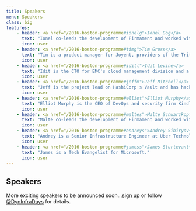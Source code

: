 ```yaml
---
title: Speakers
menu: Speakers
class: big
features:
    - header: <a href="/2016-boston-programme#ionelg">Ionel Gog</a>
      text: "Ionel co-leads the development of Firmament and worked with the Borg team at Google and the cluster infrastructure team at Facebook."
      icon: user
    - header: <a href="/2016-boston-programme#timg">Tim Gross</a>
      text: "Tim is a product manager for Joyent, providers of the Triton Elastic Container Service."
      icon: user
    - header: <a href="/2016-boston-programme#iditl">Idit Levine</a>
      text: "Idit is the CTO for EMC's cloud management division and a member of the global CTO office."
      icon: user
    - header: <a href="/2016-boston-programme#jeffm">Jeff Mitchell</a>
      text: "Jeff is the project lead on HashiCorp's Vault and has hacked on dozens of open-source projects."
      icon: user
    - header: <a href="/2016-boston-programme#elliot">Elliot Murphy</a>
      text: "Elliot Murphy is the CEO of DevOps and security firm Kindly Ops."
      icon: user
    - header: <a href="/2016-boston-programme#maltes">Malte Schwarzkopf</a>
      text: "Malte co-leads the development of Firmament and worked with the Borg and Omega teams at Google."
      icon: user
    - header: <a href="/2016-boston-programme#andreys">Andrey Sibiryov</a>
      text: "Andrey is a Senior Infrastructure Engineer at Uber Technologies."
      icon: user
    - header: <a href="/2016-boston-programme#jamess">James Sturtevant</a>
      text: "James is a Tech Evangelist for Microsoft."
      icon: user
---
```


## Speakers

More exciting speakers to be announced soon...[sign up](../#connect) or follow [@DynInfraDays](https://twitter.com/DynInfraDays) for details.
